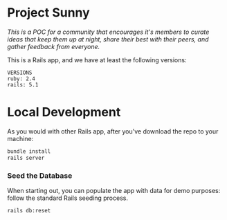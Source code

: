 # Project Sunny

_This is a POC for a community that encourages it's members to curate ideas that keep them up at night, share their best with their peers, and gather feedback from everyone._

This is a Rails app, and we have at least the following versions:

```
VERSIONS
ruby: 2.4
rails: 5.1
```

# Local Development

As you would with other Rails app, after you've download the repo to your machine:

``` bash
bundle install
rails server
```

### Seed the Database

When starting out, you can populate the app with data for demo purposes: follow the standard Rails seeding process.

``` bash
rails db:reset
```
